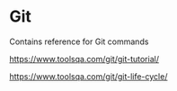 # Git

Contains reference for Git commands



https://www.toolsqa.com/git/git-tutorial/

https://www.toolsqa.com/git/git-life-cycle/
